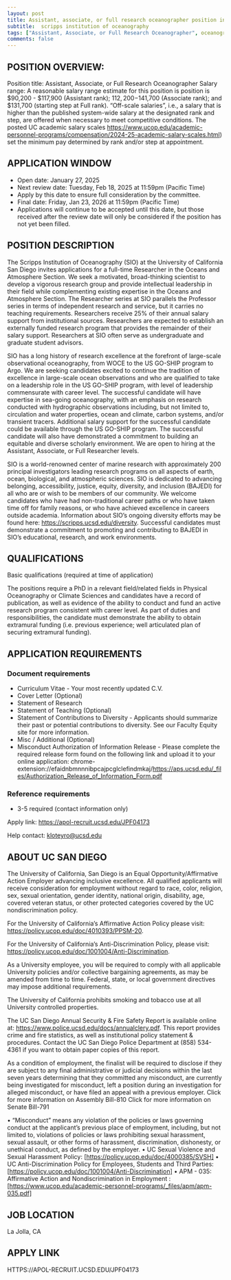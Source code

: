 ```yaml
---
layout: post
title: Assistant, associate, or full research oceanographer position in oceanography (San Diego, USA)
subtitle:  scripps institution of oceanography
tags: ["Assistant, Associate, or Full Research Oceanographer", oceanography, USA]
comments: false
---
```

## POSITION OVERVIEW:

Position title: Assistant, Associate, or Full Research Oceanographer
Salary range: A reasonable salary range estimate for this position is position is $90,200 - $117,900 (Assistant rank); $112,200-$141,700 (Associate rank); and $131,700 (starting step at Full rank). “Off-scale salaries”, i.e., a salary that is higher than the published system-wide salary at the designated rank and step, are offered when necessary to meet competitive conditions. The posted UC academic salary scales https://www.ucop.edu/academic-personnel-programs/compensation/2024-25-academic-salary-scales.html) set the minimum pay determined by rank and/or step at appointment.

## APPLICATION WINDOW

* Open date: January 27, 2025
* Next review date: Tuesday, Feb 18, 2025 at 11:59pm (Pacific Time)
* Apply by this date to ensure full consideration by the committee.
* Final date: Friday, Jan 23, 2026 at 11:59pm (Pacific Time)
* Applications will continue to be accepted until this date, but those received after the review date will only be considered if the position has not yet been filled.

## POSITION DESCRIPTION

The Scripps Institution of Oceanography (SIO) at the University of California San Diego invites applications for a full-time Researcher in the Oceans and Atmosphere Section. We seek a motivated, broad-thinking scientist to develop a vigorous research group and provide intellectual leadership in their field while complementing existing expertise in the Oceans and Atmosphere Section. The Researcher series at SIO parallels the Professor series in terms of independent research and service, but it carries no teaching requirements. Researchers receive 25% of their annual salary support from institutional sources. Researchers are expected to establish an externally funded research program that provides the remainder of their salary support. Researchers at SIO often serve as undergraduate and graduate student advisors.

SIO has a long history of research excellence at the forefront of large-scale observational oceanography, from WOCE to the US GO-SHIP program to Argo. We are seeking candidates excited to continue the tradition of excellence in large-scale ocean observations and who are qualified to take on a leadership role in the US GO-SHIP program, with level of leadership commensurate with career level. The successful candidate will have expertise in sea-going oceanography, with an emphasis on research conducted with hydrographic observations including, but not limited to, circulation and water properties, ocean and climate, carbon systems, and/or transient tracers. Additional salary support for the successful candidate could be available through the US GO-SHIP program. The successful candidate will also have demonstrated a commitment to building an equitable and diverse scholarly environment. We are open to hiring at the Assistant, Associate, or Full Researcher levels.

SIO is a world-renowned center of marine research with approximately 200 principal investigators leading research programs on all aspects of earth, ocean, biological, and atmospheric sciences. SIO is dedicated to advancing belonging, accessibility, justice, equity, diversity, and inclusion (BAJEDI) for all who are or wish to be members of our community. We welcome candidates who have had non-traditional career paths or who have taken time off for family reasons, or who have achieved excellence in careers outside academia. Information about SIO’s ongoing diversity efforts may be found here: https://scripps.ucsd.edu/diversity. Successful candidates must demonstrate a commitment to promoting and contributing to BAJEDI in SIO’s educational, research, and work environments.

## QUALIFICATIONS

Basic qualifications (required at time of application)

The positions require a PhD in a relevant field/related fields in Physical Oceanography or Climate Sciences and candidates have a record of publication, as well as evidence of the ability to conduct and fund an active research program consistent with career level. As part of duties and responsibilities, the candidate must demonstrate the ability to obtain extramural funding (i.e. previous experience; well articulated plan of securing extramural funding).

## APPLICATION REQUIREMENTS

### Document requirements
* Curriculum Vitae - Your most recently updated C.V.
* Cover Letter (Optional)
* Statement of Research
* Statement of Teaching (Optional)
* Statement of Contributions to Diversity - Applicants should summarize their past or potential contributions to diversity. See our Faculty Equity site for more information.
* Misc / Additional (Optional)
* Misconduct Authorization of Information Release - Please complete the required release form found on the following link and upload it to your online application: chrome-extension://efaidnbmnnnibpcajpcglclefindmkaj/https://aps.ucsd.edu/_files/Authorization_Release_of_Information_Form.pdf

### Reference requirements

* 3-5 required (contact information only)

Apply link: https://apol-recruit.ucsd.edu/JPF04173

Help contact: kloteyro@ucsd.edu

## ABOUT UC SAN DIEGO

The University of California, San Diego is an Equal Opportunity/Affirmative Action Employer advancing inclusive excellence. All qualified applicants will receive consideration for employment without regard to race, color, religion, sex, sexual orientation, gender identity, national origin, disability, age, covered veteran status, or other protected categories covered by the UC nondiscrimination policy.

For the University of California’s Affirmative Action Policy please visit: https://policy.ucop.edu/doc/4010393/PPSM-20.

For the University of California’s Anti-Discrimination Policy, please visit: https://policy.ucop.edu/doc/1001004/Anti-Discrimination.

As a University employee, you will be required to comply with all applicable University policies and/or collective bargaining agreements, as may be amended from time to time. Federal, state, or local government directives may impose additional requirements.

The University of California prohibits smoking and tobacco use at all University controlled properties.

The UC San Diego Annual Security & Fire Safety Report is available online at: https://www.police.ucsd.edu/docs/annualclery.pdf. This report provides crime and fire statistics, as well as institutional policy statement & procedures. Contact the UC San Diego Police Department at (858) 534-4361 if you want to obtain paper copies of this report.

As a condition of employment, the finalist will be required to disclose if they are subject to any final administrative or judicial decisions within the last seven years determining that they committed any misconduct, are currently being investigated for misconduct, left a position during an investigation for alleged misconduct, or have filed an appeal with a previous employer.
Click for more information on Assembly Bill-810
Click for more information on Senate Bill-791

• “Misconduct” means any violation of the policies or laws governing conduct at the applicant’s previous place of employment, including, but not limited to, violations of policies or laws prohibiting sexual harassment, sexual assault, or other forms of harassment, discrimination, dishonesty, or unethical conduct, as defined by the employer.
• UC Sexual Violence and Sexual Harassment Policy: [https://policy.ucop.edu/doc/4000385/SVSH]
• UC Anti-Discrimination Policy for Employees, Students and Third Parties: [https://policy.ucop.edu/doc/1001004/Anti-Discrimination]
• APM - 035: Affirmative Action and Nondiscrimination in Employment : [https://www.ucop.edu/academic-personnel-programs/_files/apm/apm-035.pdf]

## JOB LOCATION

La Jolla, CA

## APPLY LINK 

HTTPS://APOL-RECRUIT.UCSD.EDU/JPF04173

